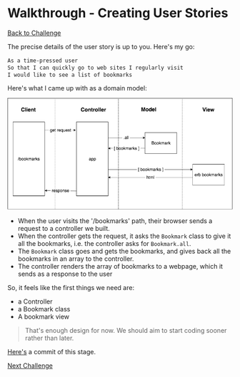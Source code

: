 # Walkthrough - Creating User Stories

[Back to Challenge](../01_creating_user_stories.md)

The precise details of the user story is up to you. Here's my go:

```
As a time-pressed user
So that I can quickly go to web sites I regularly visit
I would like to see a list of bookmarks
```

Here's what I came up with as a domain model:

![Bookmark Manager domain model](../images/bookmark_manager_1.png)

- When the user visits the '/bookmarks' path, their browser sends a request to a controller we built.
- When the controller gets the request, it asks the `Bookmark` class to give it all the bookmarks, i.e. the controller asks for `Bookmark.all`.
- The `Bookmark` class goes and gets the bookmarks, and gives back all the bookmarks in an array to the controller.
- The controller renders the array of bookmarks to a webpage, which it sends as a response to the user

So, it feels like the first things we need are:
 - a Controller
 - a Bookmark class
 - A bookmark view

> That's enough design for now. We should aim to start coding sooner rather than later.

[Here's](https://github.com/soph-g/bookmark-manager-example/commit/78e6f02cedbffe9479f4f81f15ab135d68b3f95c) a commit of this stage.

[Next Challenge](../02_setting_up_a_web_project.md)
